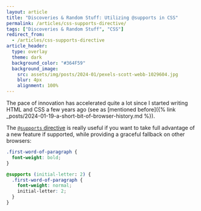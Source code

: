 ```yaml
---
layout: article
title: "Discoveries & Random Stuff: Utilizing @supports in CSS"
permalink: /articles/css-supports-directive/
tags: ["Discoveries & Random Stuff", "CSS"]
redirect_from:
  - /articles/css-supports-directive
article_header:
  type: overlay
  theme: dark
  background_color: "#364F59"
  background_image:
    src: assets/img/posts/2024-01/pexels-scott-webb-1029604.jpg
    blur: 4px
    alignment: 100%
---
```


The pace of innovation has accelerated quite a lot since I started writing HTML and CSS a few years ago
(see as [mentioned before]({% link _posts/2024-01-19-a-short-bit-of-browser-history.md %}).

The [`@supports` directive][mdn-supports] is really useful if you want to take full advantage
of a new feature if supported, while providing a graceful fallback on other browsers:

```css
.first-word-of-paragraph {
  font-weight: bold;
}

@supports (initial-letter: 2) {
  .first-word-of-paragraph {
    font-weight: normal;
    initial-letter: 2;
  }
}
```

[mdn-supports]: https://developer.mozilla.org/en-US/docs/Web/CSS/@supports
